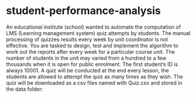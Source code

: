 # student-performance-analysis

An educational institute (school) wanted to automate the computation of LMS (Learning management system) quiz attempts by students. The manual processing of quizzes results every week by unit coordinator is not effective. You are tasked to design, test and implement the algorithm to work out the reports after every week for a particular course unit.
The number of students in the unit may varied from a hundred to a few thousands when it is open for public enrolment. The first student’s ID is always 10001.
A quiz will be conducted at the end every lesson, the students are allowed to attempt the quiz as many times as they wish. 
The quiz will be downloaded as a csv files named with <unitCode>Quiz<??>.csv and stored in the data folder:

 
